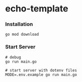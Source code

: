 # echo-template

### Installation

```shell
go mod download
```

### Start Server

```shell
# debug
go run main.go

# start server with dotenv files
MODE=.env.example go run main.go
```
